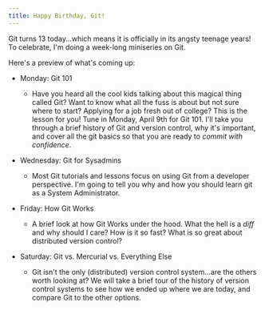 ```yaml
---
title: Happy Birthday, Git!
---
```


Git turns 13 today...which means it is officially in its angsty teenage years!
To celebrate, I'm doing a week-long miniseries on Git.

Here's a preview of what's coming up:

* Monday: Git 101
  * Have you heard all the cool kids talking about this magical thing called
  Git? Want to know what all the fuss is about but not sure where to start?
  Applying for a job fresh out of college? This is the lesson for you! Tune in
  Monday, April 9th for Git 101. I'll take you through a brief history of Git
  and version control, why it's important, and cover all the git basics so that
  you are ready to *commit with confidence*.

* Wednesday: Git for Sysadmins
  * Most Git tutorials and lessons focus on using Git from a developer
  perspective. I'm going to tell you why and how you should learn git as a
  System Administrator.

* Friday: How Git Works
  * A brief look at how Git Works under the hood. What the hell is a *diff* and
  why should I care? How is it so fast? What is so great about distributed
  version control?

* Saturday: Git vs. Mercurial vs. Everything Else
  * Git isn't the only (distributed) version control system...are the others
  worth looking at? We will take a brief tour of the history of version control
  systems to see how we ended up where we are today, and compare Git to the
  other options.
